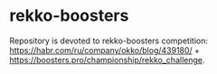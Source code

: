 # rekko-boosters

Repository is devoted to rekko-boosters competition: https://habr.com/ru/company/okko/blog/439180/ + https://boosters.pro/championship/rekko_challenge. 
